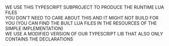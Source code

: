 WE USE THIS TYPESCRIPT SUBPROJECT TO PRODUCE THE RUNTIME LUA FILES  
YOU DON'T NEED TO CARE ABOUT THIS AND IT MIGHT NOT BUILD FOR YOU (YOU CAN FIND THE BUILT LUA FILES IN THE RESOURCES OF THE SIMPLE IMPLEMENTATION)  
WE USE A MODIFIED VERSION OF OUR TYPESCRIPT LIB THAT ALSO ONLY CONTAINS THE DECLARATIONS